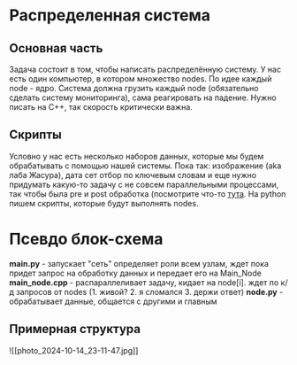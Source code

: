 # Распределенная система
## Основная часть
Задача состоит в том, чтобы написать распределённую систему. У нас есть один компьютер, в котором множество nodes. По идее каждый node - ядро. Система должна грузить каждый node (обязательно сделать систему мониторинга), сама реагировать на падение. Нужно писать на С++, так скорость критически важна.
## Скрипты
Условно у нас есть несколько наборов данных, которые мы будем обрабатывать с помощью нашей системы. Пока так: изображение (aka лаба Жасура), дата сет отбор по ключевым словам и еще нужно придумать какую-то задачу с не совсем параллельными процессами, так чтобы была pre и post обработка (посмотрите что-то [тута](https://www.kaggle.com/datasets). На python пишем скрипты, которые будут выполнять nodes.

# Псевдо блок-схема
**main.py** - запускает "сеть" определяет роли всем узлам, ждет пока придет запрос на обработку данных и передает его на Main_Node
**main_node.cpp** - распараллеливает задачу, кидает на node[i]. ждет по к/д запросов от nodes (1. живой? 2. я сломался 3. держи ответ)
**node.py** - обрабатывает данные, общается с другими и главным

## Примерная структура


![[photo_2024-10-14_23-11-47.jpg]]